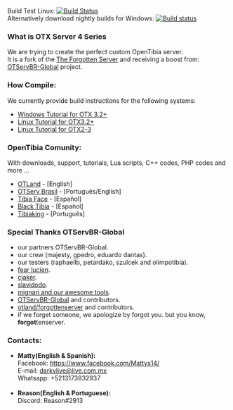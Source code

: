 Build Test Linux: [![Build Status](https://travis-ci.org/jlcvp/otxserver.svg?branch=otxserv3)](https://travis-ci.org/mattyx14/otxserver)
<br>Alternatively download nightly builds for Windows: [![Build status](https://ci.appveyor.com/api/projects/status/e7qmnb9p3yu8q1e3/branch/otxserv4?svg=true)](https://ci.appveyor.com/project/mattyx14/otxserver/branch/otxserv4)


### What is OTX Server 4 Series

We are trying to create the perfect custom OpenTibia server.
<br>It is a fork of the [The Forgotten Server](https://github.com/otland/forgottenserver) and receiving a boost from: [OTServBR-Global](https://github.com/opentibiabr/OTServBR-Global) project.

### How Compile:
We currently provide build instructions for the following systems:
* [Windows Tutorial for OTX 3.2+](https://github.com/mattyx14/otxserver/wiki/Compilling-on-Windows) 
* [Linux Tutorial for OTX3.2+](https://github.com/mattyx14/otxserver/wiki/Compilling-OTX3.2--on-Linux)
* [Linux Tutorial for OTX2-3](https://github.com/mattyx14/otxserver/wiki/Compiling-OTX2-on-Ubuntu)

### OpenTibia Comunity:
With downloads, support, tutorials, Lua scripts, C++ codes, PHP codes and more ...
* [OTLand](https://otland.net/) - [English]
* [OTServ Brasil](https://forums.otserv.com.br/) - [Português/English]
* [Tibia Face](http://tibiaface.com/) - [Español]
* [Black Tibia](http://blacktibia.foroactivo.com/) - [Español]
* [Tibiaking](http://www.tibiaking.com/forum/) - [Português]

### Special Thanks OTServBR-Global
- our partners OTServBR-Global.
- our crew (majesty, gpedro, eduardo dantas).
- our testers (raphaellb, petardako, szulcek and olimpotibia).
- [fear lucien](https://github.com/FearLucien).
- [cjaker](https://github.com/Eternal-Scripts).
- [slavidodo](https://github.com/slavidodo).
- [mignari and our awesome tools](https://github.com/ottools).
- [OTServBR-Global](https://github.com/opentibiabr/OTServBR-Global) and contributors.
- [otland/forgottenserver](https://github.com/otland/forgottenserver) and contributors.
- if we forget someone, we apologize by forgot you. but you know, **forgot**tenserver.

### Contacts:
- <b>Matty(English & Spanish):</b><br>
Facebook: https://www.facebook.com/Mattyx14/<br>
E-mail: darkylive@live.com.mx<br>
Whatsapp: +5213173832937<br><br>
- <b>Reason(English & Portuguese):</b><br>
Discord: Reason#2913
